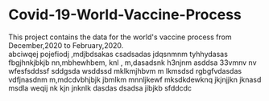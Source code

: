 # Covid-19-World-Vaccine-Process
This project contains  the data for the world's vaccine process from December,2020 to February,2020.  
abciwqej
pojefiodj
,mdjbdsakas
csadsadas
jdqsnmnm
tyhhydasas
fbgjhnkjbkjb
nn,mbhewhbem, knl
, m,dasadsnk
h3njnm asddsa
33vmnv nv
wfesfsddssf
sddgsda
wsddssd
mklkmjhbvm
m  lkmsdsd
rgbgfvdasdas
vdfjnasdnm
m,mdcdvbhjbjk
jbmlkm
mnnljkewf
mksdkdewknq
jkjnjjkn
jknasd
msdla
weqij
nk kjn
jnknlk
dasdas
dsadsa
jibjkb
sfddcdc
